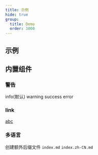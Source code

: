 ```yaml
---
title: 示例
hide: true
group:
  title: Demo
  order: 3000
---
```


## 示例

<code src="./Demo.tsx"></code>

## 内置组件
### 警告

<Alert type="info">
  info(默认)
</Alert>

<Alert type="warning">
  warning
</Alert>

<Alert type="success"> 
  success 
</Alert>

<Alert type="error">
  error
</Alert>

### link

[abc](https://www.google.com.hk/webhp?hl=zh-CN&sourceid=cnhp&gws_rd=ssl)

### 多语言

创建额外后缀文件 `index.md` `index.zh-CN.md`
 
